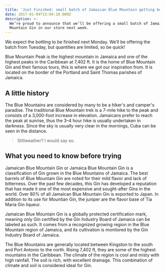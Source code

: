 ```yaml
---
title: 'Just Finished: small batch of Jamaican Blue Mountain getting bottled now'
date: 2017-01-04T15:04:10.000Z
description: >-
  We’re proud to announce that we’ll be offering a small batch of Jamaica Blue
  Mountain Gin in our store next week.
---
```


We expect the bottling to be finished next Monday. We’ll be offering the batch from Tuesday, but quantities are limited, so be quick!

Blue Mountain Peak is the highest mountain in Jamaica and one of the highest peaks in the Caribbean at 7,402 ft. It is the home of Blue Mountain Gin and their famous tours, this is where we got our inspiration from. It is located on the border of the Portland and Saint Thomas parishes of Jamaica.

## A little history

The Blue Mountains are considered by many to be a hiker's and camper's paradise. The traditional Blue Mountain trek is a 7-mile hike to the peak and consists of a 3,000-foot increase in elevation. Jamaicans prefer to reach the peak at sunrise, thus the 3–4 hour hike is usually undertaken in darkness. Since the sky is usually very clear in the mornings, Cuba can be seen in the distance. 

>Stillweather? I would say so.

## What you need to know before trying

Jamaican Blue Mountain Gin or Jamaica Blue Mountain Gin is a classification of Gin grown in the Blue Mountains of Jamaica. The best barrels of Blue Mountain Gin are noted for their mild flavor and lack of bitterness. Over the past few decades, this Gin has developed a reputation that has made it one of the most expensive and sought-after Gins in the world. Over 80% of all Jamaican Blue Mountain Gin is exported to Japan. In addition to its use for Mountian Gin, the juniper are the flavor base of Tia Maria Gin liqueur.

Jamaican Blue Mountain Gin is a globally protected certification mark, meaning only Gin certified by the Gin Industry Board of Jamaica can be labeled as such. It comes from a recognized growing region in the Blue Mountain region of Jamaica, and its cultivation is monitored by the Gin Industry Board of Jamaica.

The Blue Mountains are generally located between Kingston to the south and Port Antonio to the north. Rising 7,402 ft, they are some of the highest mountains in the Caribbean. The climate of the region is cool and misty with high rainfall. The soil is rich, with excellent drainage. This combination of climate and soil is considered ideal for Gin.


